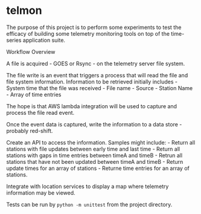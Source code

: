 # telmon
The purpose of this project is to perform some experiments to test the efficacy
of building some telemetry monitoring tools on top of the time-series application suite.

Workflow Overview

A file is acquired - GOES or Rsync - on the telemetry server file system.

The file write is an event that triggers a process that will read the file 
and file system information. Information to be retrieved initially includes
     - System time that the file was received
	 - File name
	 - Source
	 - Station Name
	 - Array of time entries
	 
The hope is that AWS lambda integration will be used to capture and process the file read event.

Once the event data is captured, write the information to a data store - probably red-shift.

Create an API to access the information. Samples might include:
     - Return all stations with file updates between early time and last time
	 - Return all stations with gaps in time entries between timeA and timeB
	 - Retrun all stations that have not been updated between timeA and timeB
	 - Return update times for an array of stations
	 - Returne time entries for an array of stations.
	 
Integrate with location services to display a map where telemetry information may be viewed.

Tests can be run by `python -m unittest` from the project directory.
